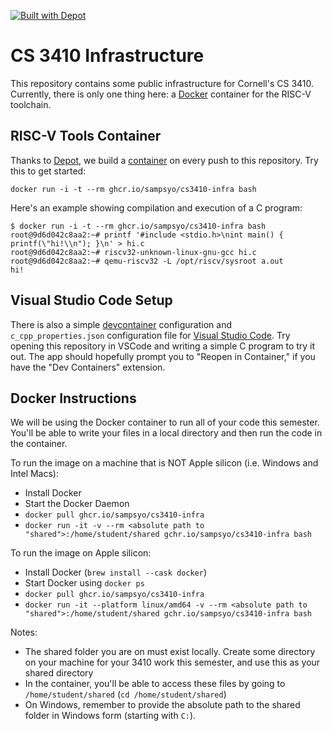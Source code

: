 [![Built with Depot](https://depot.dev/badges/built-with-depot.svg)][depot]

CS 3410 Infrastructure
======================

This repository contains some public infrastructure for Cornell's CS 3410. Currently, there is only one thing here: a [Docker][] container for the RISC-V toolchain.

RISC-V Tools Container
----------------------

Thanks to [Depot][], we build a [container][] on every push to this repository.
Try this to get started:

    docker run -i -t --rm ghcr.io/sampsyo/cs3410-infra bash

Here's an example showing compilation and execution of a C program:

    $ docker run -i -t --rm ghcr.io/sampsyo/cs3410-infra bash
    root@9d6d042c8aa2:~# printf '#include <stdio.h>\nint main() { printf(\"hi!\\n"); }\n' > hi.c
    root@9d6d042c8aa2:~# riscv32-unknown-linux-gnu-gcc hi.c
    root@9d6d042c8aa2:~# qemu-riscv32 -L /opt/riscv/sysroot a.out
    hi!

[depot]: https://depot.dev/?utm_source=capra
[container]: https://github.com/sampsyo/cs3410-infra/pkgs/container/cs3410-infra
[docker]: https://www.docker.com

Visual Studio Code Setup
------------------------

There is also a simple [devcontainer][] configuration and `c_cpp_properties.json` configuration file for [Visual Studio Code][vscode].
Try opening this repository in VSCode and writing a simple C program to try it out.
The app should hopefully prompt you to "Reopen in Container," if you have the "Dev Containers" extension.

[devcontainer]: https://containers.dev
[vscode]: https://vscode.dev

Docker Instructions
-------------------

We will be using the Docker container to run all of your code this semester. You'll be able to write your files in a local directory and then run the code in the container. 

To run the image on a machine that is NOT Apple silicon (i.e. Windows and Intel Macs):
- Install Docker 
- Start the Docker Daemon
- `docker pull ghcr.io/sampsyo/cs3410-infra`
- `docker run -it -v --rm <absolute path to "shared">:/home/student/shared gchr.io/sampsyo/cs3410-infra bash`

To run the image on Apple silicon: 
- Install Docker (`brew install --cask docker`)
- Start Docker using `docker ps` 
- `docker pull ghcr.io/sampsyo/cs3410-infra`
- `docker run -it --platform linux/amd64 -v --rm <absolute path to "shared">:/home/student/shared gchr.io/sampsyo/cs3410-infra bash`

Notes:
- The shared folder you are on must exist locally. Create some directory on your machine for your 3410 work this semester, and use this as your shared directory 
- In the container, you'll be able to access these files by going to `/home/student/shared` (`cd /home/student/shared`)
- On Windows, remember to provide the absolute path to the shared folder in Windows form (starting with `C:`).
